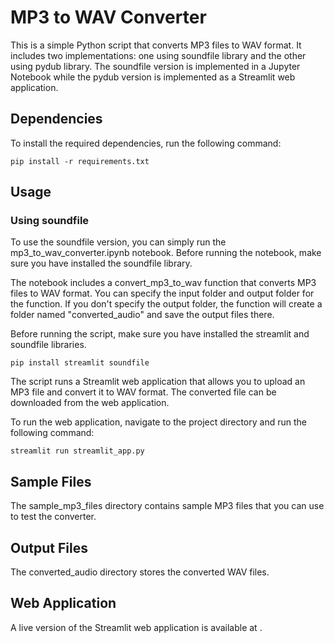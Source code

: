 # MP3 to WAV Converter
This is a simple Python script that converts MP3 files to WAV format. It includes two implementations: one using soundfile library and the other using pydub library. The soundfile version is implemented in a Jupyter Notebook while the pydub version is implemented as a Streamlit web application.

## Dependencies
To install the required dependencies, run the following command:
```
pip install -r requirements.txt
```

## Usage
### Using soundfile
To use the soundfile version, you can simply run the mp3_to_wav_converter.ipynb notebook. Before running the notebook, make sure you have installed the soundfile library.

The notebook includes a convert_mp3_to_wav function that converts MP3 files to WAV format. You can specify the input folder and output folder for the function. If you don't specify the output folder, the function will create a folder named "converted_audio" and save the output files there.

Before running the script, make sure you have installed the streamlit and soundfile libraries.
```
pip install streamlit soundfile
```

The script runs a Streamlit web application that allows you to upload an MP3 file and convert it to WAV format. The converted file can be downloaded from the web application.

To run the web application, navigate to the project directory and run the following command:

```
streamlit run streamlit_app.py
```

## Sample Files
The sample_mp3_files directory contains sample MP3 files that you can use to test the converter.

## Output Files
The converted_audio directory stores the converted WAV files.

## Web Application
A live version of the Streamlit web application is available at .